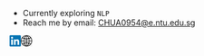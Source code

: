 - Currently exploring <code>NLP</code> 
- Reach me by email: <CHUA0954@e.ntu.edu.sg> 
<a href="https://www.linkedin.com/in/chuaziheng/">
  <img align="left" alt="Chua Zi Heng | LinkedIn" width="20vw" src="https://raw.githubusercontent.com/chuaziheng/chuaziheng/master/logos/LinkedIn-Logo.png"/>
</a>
<a href="https://chuaziheng.github.io/ziheng-portfolio/">
  <img align="left" alt="Chua Zi Heng | LinkedIn" width="20vw" src="https://raw.githubusercontent.com/chuaziheng/chuaziheng/master/logos/website_logo.png"/>
</a>

<br />
<br />


